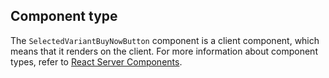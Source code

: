 ## Component type

The `SelectedVariantBuyNowButton` component is a client component, which means that it renders on the client. For more information about component types, refer to [React Server Components](/custom-storefronts/hydrogen/framework/react-server-components).
